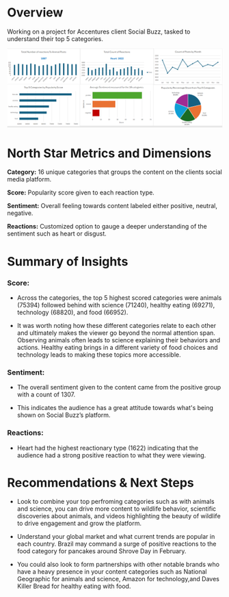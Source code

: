 # Overview
Working on a project for Accentures client Social Buzz, tasked to understand their top 5 categories.

![](https://github.com/Juwan23D/Accenture-project/blob/main/Accenture%20dash.png)

# North Star Metrics and Dimensions
**Category:** 16 unique categories that groups the content on the clients social media platform.

**Score:** Popularity score given to each reaction type.

**Sentiment:** Overall feeling towards content labeled either positive, neutral, negative.

**Reactions:** Customized option to gauge a deeper understanding of the sentiment such as heart or disgust.



# Summary of Insights

### Score:

* Across the categories, the top 5 highest scored categories were animals (75394) followed behind with science (71240), healthy eating (69271), technology (68820), and food (66952).

* It was worth noting how these different categories relate to each other and ultimately makes the viewer go beyond the normal attention span. Observing animals often leads to science explaining their behaviors and actions. Healthy eating brings in a different variety of food choices and technology leads to making these topics more accessible.

### Sentiment:

* The overall sentiment given to the content came from the positive group with a count of 1307. 

* This indicates the audience has a great attitude towards what's being shown on Social Buzz’s platform.

### Reactions:

* Heart had the highest reactionary type (1622) indicating that the audience had a strong positive reaction to what they were viewing. 

# Recommendations & Next Steps

* Look to combine your top perfroming categories such as with animals and science, you can drive more content to wildlife behavior, scientific discoveries about animals, and videos highlighting the beauty of wildlife to drive engagement and grow the platform.

* Understand your global market and what current trends are popular in each country. Brazil may command a surge of positive reactions to the food category for pancakes around Shrove Day in February. 

* You could also look to form partnerships with other notable brands who have a heavy presence in your content categories such as National Geographic for animals and science, Amazon for technology,and Daves Killer Bread for healthy eating with food. 

